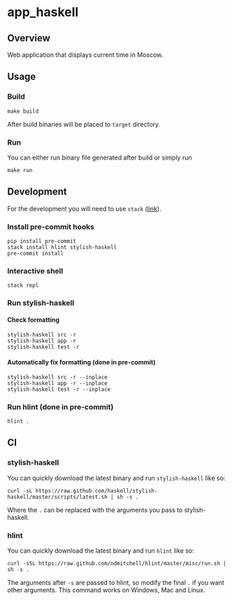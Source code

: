 # app_haskell

## Overview

Web application that displays current time in Moscow.

## Usage

### Build

    make build

After build binaries will be placed to `target` directory.

### Run

You can either run binary file generated after build or simply run

    make run

## Development

For the development you will need to use `stack` ([link](https://docs.haskellstack.org/en/stable/README/)).

### Install pre-commit hooks

    pip install pre-commit
    stack install hlint stylish-haskell
    pre-commit install

### Interactive shell

    stack repl

### Run stylish-haskell

#### Check formatting

    stylish-haskell src -r
    stylish-haskell app -r
    stylish-haskell test -r

#### Automatically fix formatting  (done in pre-commit)

    stylish-haskell src -r --inplace
    stylish-haskell app -r --inplace
    stylish-haskell test -r --inplace

### Run hlint (done in pre-commit)

    hlint .

## CI

### stylish-haskell

You can quickly download the latest binary and run `stylish-haskell` like so:

    curl -sL https://raw.github.com/haskell/stylish-haskell/master/scripts/latest.sh | sh -s .

Where the `.` can be replaced with the arguments you pass to stylish-haskell.

### hlint

You can quickly download the latest binary and run `hlint` like so:

    curl -sSL https://raw.github.com/ndmitchell/hlint/master/misc/run.sh | sh -s .

The arguments after `-s` are passed to hlint, so modify the final `.` if you want other arguments. This command works on Windows, Mac and Linux.
